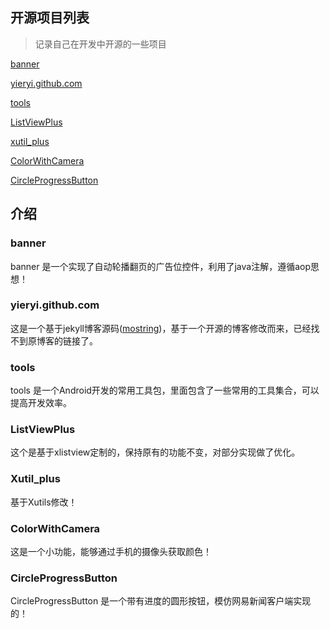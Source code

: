## 开源项目列表

> 记录自己在开发中开源的一些项目

[banner](https://github.com/yieryi/banner.git)

[yieryi.github.com](https://github.com/yieryi/yieryi.github.com)

[tools](https://github.com/yieryi/tools)

[ListViewPlus](https://github.com/yieryi/ListViewPlus)

[xutil_plus](https://github.com/yieryi/xutil_plus)

[ColorWithCamera](https://github.com/yieryi/ColorWithCamera)

[CircleProgressButton](https://github.com/yieryi/CircleProgressButton)

## 介绍

### banner 

banner 是一个实现了自动轮播翻页的广告位控件，利用了java注解，遵循aop思想！

### yieryi.github.com

这是一个基于jekyll博客源码([mostring](http://mostring.com))，基于一个开源的博客修改而来，已经找不到原博客的链接了。

### tools

tools 是一个Android开发的常用工具包，里面包含了一些常用的工具集合，可以提高开发效率。

### ListViewPlus

这个是基于xlistview定制的，保持原有的功能不变，对部分实现做了优化。

### Xutil_plus

基于Xutils修改！

### ColorWithCamera

这是一个小功能，能够通过手机的摄像头获取颜色！

### CircleProgressButton

CircleProgressButton 是一个带有进度的圆形按钮，模仿网易新闻客户端实现的！